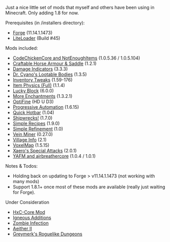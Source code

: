 Just a nice little set of mods that myself and others have been using in Minecraft. Only adding 1.8 for now.

Prerequisites (in /installers directory):

* [Forge](http://files.minecraftforge.net) (11.14.1.1473)
* [LiteLoader](http://www.minecraftforum.net/forums/mapping-and-modding/minecraft-mods/1290155-liteloader-for-minecraft-1-7-10) (Build #45)

Mods included:

* [CodeChickenCore and NotEnoughItems](http://www.minecraftforum.net/forums/mapping-and-modding/minecraft-mods/1279956-chickenbones-mods) (1.0.5.36 / 1.0.5.104)
* [Craftable Horse Armour & Saddle](http://www.curse.com/mc-mods/minecraft/224841-craftable-horse-armour-saddle) (1.2.1)
* [Damage Indicators](http://www.minecraftforum.net/forums/mapping-and-modding/minecraft-mods/1286538-hit-splat-damage-indicators) (3.3.3)
* [Dr. Cyano's Lootable Bodies](http://www.minecraftforum.net/forums/mapping-and-modding/minecraft-mods/2298198-dr-cyanos-lootable-bodies) (1.3.5)
* [Inventory Tweaks](http://www.minecraftforum.net/forums/mapping-and-modding/minecraft-mods/1288184-inventory-tweaks) (1.59-176)
* [Item Physics (Full)](http://www.minecraftforum.net/forums/mapping-and-modding/minecraft-mods/2076336-itemphysic) (1.1.4)
* [Lucky Block](http://www.minecraftascending.com/projects/lucky_block/lucky_block.html) (6.0.0)
* [More Enchantments](http://www.minecraftforum.net/forums/mapping-and-modding/minecraft-mods/1445082-more-enchantments) (1.3.2.1)
* [OptiFine](http://optifine.net) (HD U D3)
* [Progressive Automation](http://www.minecraftforum.net/forums/mapping-and-modding/minecraft-mods/2076388-progressive-automation) (1.6.15)
* [Quick Hotbar](http://www.quickhotbar.com) (1.04)
* [Shipwrecks!](http://www.minecraftforum.net/forums/mapping-and-modding/minecraft-mods/1291627-shipwrecks) (1.7.0)
* [Simple Recipes](http://www.wuppy29.com/minecraft/category/simple-recipes/) (1.9.0)
* [Simple Refinement](http://www.curse.com/mc-mods/minecraft/227221-simple-refinement) (1.0)
* [Vein Miner](http://www.minecraftforum.net/forums/mapping-and-modding/minecraft-mods/1292260-1-5-x-1-6-x-vein-miner) (0.27.0)
* [Village Info](http://chunkbase.com/mods/village-info) (2.1)
* [VoxelMap](http://minecraft.curseforge.com/mc-mods/225179-voxelmap) (1.5.15)
* [Xaero's Special Attacks](http://www.planetminecraft.com/mod/forge164xaeros-special-attacks-v100/) (2.0.1)
* [YAFM and airbreathercore](http://www.minecraftforum.net/forums/mapping-and-modding/minecraft-mods/1292539-yafm-yet-another-food-mod) (1.0.4 / 1.0.1)

Notes & Todos:

* Holding back on updating to Forge > v11.14.1.1473 (not working with many mods)
* Support 1.8.1+ once most of these mods are available (really just waiting for Forge).

Under Consideration

* [HxC-Core Mod](http://www.minecraftforum.net/forums/mapping-and-modding/minecraft-mods/2351391-hxc-mods)
* [Igneous Additions](http://www.minecraftforum.net/forums/mapping-and-modding/minecraft-mods/2357019-igneous-additions)
* [Zombie Infection](http://www.curse.com/mc-mods/minecraft/227518-zombie-infection)
* [Aeither II](http://www.aetherii.com)
* [Greymerk's Roguelike Dungeons](http://www.minecraftforum.net/forums/mapping-and-modding/minecraft-mods/1290238-roguelike-dungeons)